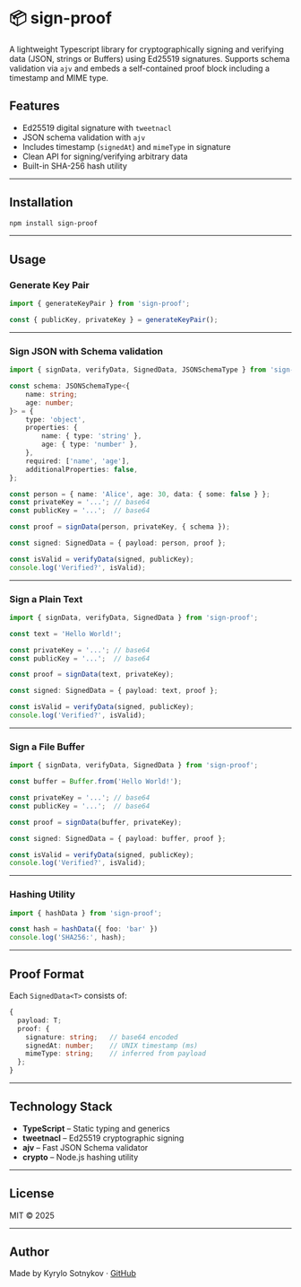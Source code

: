 # 📦 sign-proof

A lightweight Typescript library for cryptographically signing and verifying data (JSON, strings or Buffers) using Ed25519 signatures. Supports schema validation via `ajv` and embeds a self-contained proof block including a timestamp and MIME type.

## Features

* Ed25519 digital signature with `tweetnacl`
* JSON schema validation with `ajv`
* Includes timestamp (`signedAt`) and `mimeType` in signature
* Clean API for signing/verifying arbitrary data
* Built-in SHA-256 hash utility

---

## Installation

```bash
npm install sign-proof
```

---

## Usage

### Generate Key Pair

```ts
import { generateKeyPair } from 'sign-proof';

const { publicKey, privateKey } = generateKeyPair();
```

---

### Sign JSON with Schema validation

```ts
import { signData, verifyData, SignedData, JSONSchemaType } from 'sign-proof';

const schema: JSONSchemaType<{
    name: string;
    age: number;
}> = {
    type: 'object',
    properties: {
        name: { type: 'string' },
        age: { type: 'number' },
    },
    required: ['name', 'age'],
    additionalProperties: false,
};

const person = { name: 'Alice', age: 30, data: { some: false } };
const privateKey = '...'; // base64
const publicKey = '...';  // base64

const proof = signData(person, privateKey, { schema });

const signed: SignedData = { payload: person, proof };

const isValid = verifyData(signed, publicKey);
console.log('Verified?', isValid);
```

---

### Sign a Plain Text

```ts
import { signData, verifyData, SignedData } from 'sign-proof';

const text = 'Hello World!';

const privateKey = '...'; // base64
const publicKey = '...';  // base64

const proof = signData(text, privateKey);

const signed: SignedData = { payload: text, proof };

const isValid = verifyData(signed, publicKey);
console.log('Verified?', isValid);
```

---

### Sign a File Buffer

```ts
import { signData, verifyData, SignedData } from 'sign-proof';

const buffer = Buffer.from('Hello World!');

const privateKey = '...'; // base64
const publicKey = '...';  // base64

const proof = signData(buffer, privateKey);

const signed: SignedData = { payload: buffer, proof };

const isValid = verifyData(signed, publicKey);
console.log('Verified?', isValid);
```

---

### Hashing Utility

```ts
import { hashData } from 'sign-proof';

const hash = hashData({ foo: 'bar' })
console.log('SHA256:', hash);
```

---

## Proof Format

Each `SignedData<T>` consists of:

```ts
{
  payload: T;
  proof: {
    signature: string;   // base64 encoded
    signedAt: number;    // UNIX timestamp (ms)
    mimeType: string;    // inferred from payload
  };
}
```

---

## Technology Stack

* **TypeScript** – Static typing and generics
* **tweetnacl** – Ed25519 cryptographic signing
* **ajv** – Fast JSON Schema validator
* **crypto** – Node.js hashing utility

---

## License

MIT © 2025

---

## Author

Made by Kyrylo Sotnykov · [GitHub](https://github.com/KirillSotnikov)

